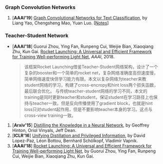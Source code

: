 

### Graph Convolution Networks 
1. [**AAAI'19**] [Graph Convolutional Networks for Text Classification](https:\\arxiv.org\pdf\1809.05679.pdf), by Liang Yao, Chengsheng Mao, Yuan Luo. [[Notes](./2019.md#aaai19)]


### Teacher-Student Network 
+ [**AAAI'18**] Guorui Zhou, Ying Fan, Runpeng Cui, Weijie Bian, Xiaoqiang Zhu, Kun Gai. [Rocket Launching: A Universal and Efficient Framework for Training Well-performing Light Net](https://arxiv.org/pdf/1708.04106.pdf), *AAAI*, 2018.
  > 该框架Rocket Launching借鉴Teacher-Student网络架构，设计了一个复杂的booster和一个简单的rocket net，复杂网络准确度高但速度慢，简单网络速度快但学习能力有限。本文以复杂网络为teacher来教student网络的学习，构建了cross-encropy和hint loss两个损失函数，最后联合优化。 与传统teacher-student网络的学习不同，本文的training是同时更新teacher和student，保证student在学习路径上也保持与teacher一致。但是反向传播使用了gradient block，也就是hint loss只对student起作用，但是不要影响teacher本身的学习。这点与cross-view training一致。


1. [**Arxiv'15**] [Distilling the Knowledge in a Neural Network](https://arxiv.org/pdf/1503.02531), by Geoffrey Hinton, Oriol Vinyals, Jeff Dean. 
1. [**ICLR'16**] [Unifying Distillation and Privileged Information](https://arxiv.org/pdf/1511.03643.pdf), by David Lopez-Paz, Léon Bottou, Bernhard Schölkopf, Vladimir Vapnik. 
1. [**AAAI'18**] [Rocket Launching: A Universal and Efficient Framework for Training Well-performing Light Net](https://arxiv.org/pdf/1708.04106), by Guorui Zhou, Ying Fan, Runpeng Cui, Weijie Bian, Xiaoqiang Zhu, Kun Gai. 